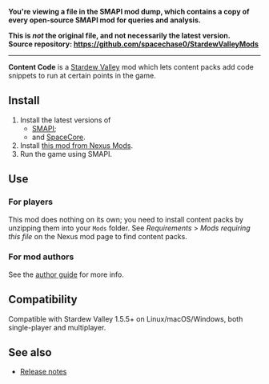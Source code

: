 **You're viewing a file in the SMAPI mod dump, which contains a copy of every open-source SMAPI mod
for queries and analysis.**

**This is _not_ the original file, and not necessarily the latest version.**  
**Source repository: https://github.com/spacechase0/StardewValleyMods**

----

**Content Code** is a [Stardew Valley](http://stardewvalley.net/) mod which lets
content packs add code snippets to run at certain points in the game.

## Install
1. Install the latest versions of
   * [SMAPI](https://smapi.io/);
   * and [SpaceCore](https://www.nexusmods.com/stardewvalley/mods/1348).
2. Install [this mod from Nexus Mods](https://www.nexusmods.com/stardewvalley/mods/10545).
3. Run the game using SMAPI.

## Use
### For players
This mod does nothing on its own; you need to install content packs by unzipping them into your
`Mods` folder. See _Requirements_ > _Mods requiring this file_ on the Nexus mod page to find
content packs.

### For mod authors
See the [author guide](author-guide.md) for more info.

## Compatibility
Compatible with Stardew Valley 1.5.5+ on Linux/macOS/Windows, both single-player and multiplayer.

## See also
* [Release notes](release-notes.md)
